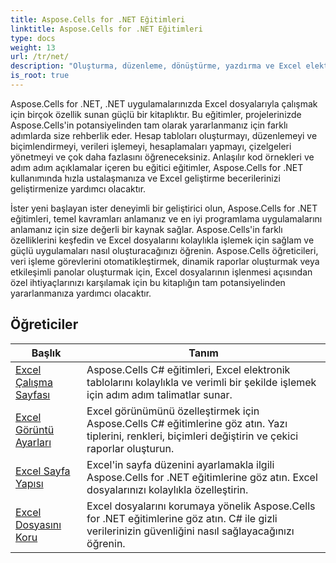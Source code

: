 ```yaml
---
title: Aspose.Cells for .NET Eğitimleri
linktitle: Aspose.Cells for .NET Eğitimleri
type: docs
weight: 13
url: /tr/net/
description: "Oluşturma, düzenleme, dönüştürme, yazdırma ve Excel elektronik tablo yönetiminin kullanımını içeren daha pek çok özelliği içeren Aspose.Cells for .NET'in API Eğitimleri ve kod parçacıkları."
is_root: true
---
```


Aspose.Cells for .NET, .NET uygulamalarınızda Excel dosyalarıyla çalışmak için birçok özellik sunan güçlü bir kitaplıktır. Bu eğitimler, projelerinizde Aspose.Cells'in potansiyelinden tam olarak yararlanmanız için farklı adımlarda size rehberlik eder. Hesap tabloları oluşturmayı, düzenlemeyi ve biçimlendirmeyi, verileri işlemeyi, hesaplamaları yapmayı, çizelgeleri yönetmeyi ve çok daha fazlasını öğreneceksiniz. Anlaşılır kod örnekleri ve adım adım açıklamalar içeren bu eğitici eğitimler, Aspose.Cells for .NET kullanımında hızla ustalaşmanıza ve Excel geliştirme becerilerinizi geliştirmenize yardımcı olacaktır.

İster yeni başlayan ister deneyimli bir geliştirici olun, Aspose.Cells for .NET eğitimleri, temel kavramları anlamanız ve en iyi programlama uygulamalarını anlamanız için size değerli bir kaynak sağlar. Aspose.Cells'in farklı özelliklerini keşfedin ve Excel dosyalarını kolaylıkla işlemek için sağlam ve güçlü uygulamaları nasıl oluşturacağınızı öğrenin. Aspose.Cells öğreticileri, veri işleme görevlerini otomatikleştirmek, dinamik raporlar oluşturmak veya etkileşimli panolar oluşturmak için, Excel dosyalarının işlenmesi açısından özel ihtiyaçlarınızı karşılamak için bu kitaplığın tam potansiyelinden yararlanmanıza yardımcı olacaktır.

## Öğreticiler
| Başlık | Tanım |
| --- | --- | 
| [Excel Çalışma Sayfası](./excel-worksheet-csharp-tutorials/) | Aspose.Cells C# eğitimleri, Excel elektronik tablolarını kolaylıkla ve verimli bir şekilde işlemek için adım adım talimatlar sunar. |
| [Excel Görüntü Ayarları](./excel-display-settings-csharp-tutorials) | Excel görünümünü özelleştirmek için Aspose.Cells C# eğitimlerine göz atın. Yazı tiplerini, renkleri, biçimleri değiştirin ve çekici raporlar oluşturun. |
| [Excel Sayfa Yapısı](./excel-page-setup) | Excel'in sayfa düzenini ayarlamakla ilgili Aspose.Cells for .NET eğitimlerine göz atın. Excel dosyalarınızı kolaylıkla özelleştirin. |
| [Excel Dosyasını Koru](./protect-excel-file/) | Excel dosyalarını korumaya yönelik Aspose.Cells for .NET eğitimlerine göz atın. C# ile gizli verilerinizin güvenliğini nasıl sağlayacağınızı öğrenin. |